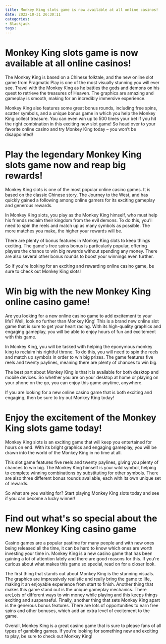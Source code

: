 ```yaml
---
title: Monkey King slots game is now available at all online casinos!
date: 2022-10-31 20:30:11
categories:
- Blackjack
tags:
---
```



#  Monkey King slots game is now available at all online casinos!

The Monkey King is based on a Chinese folktale, and the new online slot game from Pragmatic Play is one of the most visually stunning you will ever see. Travel with the Monkey King as he battles the gods and demons on his quest to retrieve the treasures of Heaven. The graphics are amazing and gameplay is smooth, making for an incredibly immersive experience.

Monkey King also features some great bonus rounds, including free spins, scatter symbols, and a unique bonus game in which you help the Monkey King collect treasure. You can even win up to 500 times your bet if you hit the right combination in this exciting new slot game! So head over to your favorite online casino and try Monkey King today – you won’t be disappointed!

#  Play the legendary Monkey King slots game now and reap big rewards!

Monkey King slots is one of the most popular online casino games. It is based on the classic Chinese story, The Journey to the West, and has quickly gained a following among online gamers for its exciting gameplay and generous rewards.

In Monkey King slots, you play as the Monkey King himself, who must help his friends reclaim their kingdom from the evil demons. To do this, you'll need to spin the reels and match up as many symbols as possible. The more matches you make, the higher your rewards will be.

There are plenty of bonus features in Monkey King slots to keep things exciting. The game's free spins bonus is particularly popular, offering players the chance to win big rewards without spending any money. There are also several other bonus rounds to boost your winnings even further.

So if you're looking for an exciting and rewarding online casino game, be sure to check out Monkey King slots!

#  Win big with the new Monkey King online casino game!

Are you looking for a new online casino game to add excitement to your life? Well, look no further than Monkey King! This is a brand new online slot game that is sure to get your heart racing. With its high-quality graphics and engaging gameplay, you will be able to enjoy hours of fun and excitement with this game.

In Monkey King, you will be tasked with helping the eponymous monkey king to reclaim his rightful throne. To do this, you will need to spin the reels and match up symbols in order to win big prizes. The game features five reels and twenty paylines, meaning there are plenty of chances to win big.

The best part about Monkey King is that it is available for both desktop and mobile devices. So whether you are on your desktop at home or playing on your phone on the go, you can enjoy this game anytime, anywhere.

If you are looking for a new online casino game that is both exciting and engaging, then be sure to try out Monkey King today!

#  Enjoy the excitement of the Monkey King slots game today!

 Monkey King slots is an exciting game that will keep you entertained for hours on end. With its bright graphics and engaging gameplay, you will be drawn into the world of the Monkey King in no time at all.

This slot game features five reels and twenty paylines, giving you plenty of chances to win big. The Monkey King himself is your wild symbol, helping to complete winning combinations by substituting for other symbols. There are also three different bonus rounds available, each with its own unique set of rewards.

So what are you waiting for? Start playing Monkey King slots today and see if you can become a lucky winner!

#  Find out what's so special about the new Monkey King casino game

Casino games are a popular pastime for many people and with new ones being released all the time, it can be hard to know which ones are worth investing your time in. Monkey King is a new casino game that has been gaining a lot of attention lately and there are good reasons for this. If you're curious about what makes this game so special, read on for a closer look.

The first thing that stands out about Monkey King is the stunning visuals. The graphics are impressively realistic and really bring the game to life, making it an enjoyable experience from start to finish. Another thing that makes this game stand out is the unique gameplay mechanics. There areLots of different ways to win money while playing and this keeps things exciting and suspenseful. Finally, another thing that sets Monkey King apart is the generous bonus features. There are lots of opportunities to earn free spins and other bonuses, which add an extra level of excitement to the game.

Overall, Monkey King is a great casino game that is sure to please fans of all types of gambling games. If you're looking for something new and exciting to play, be sure to check out Monkey King!